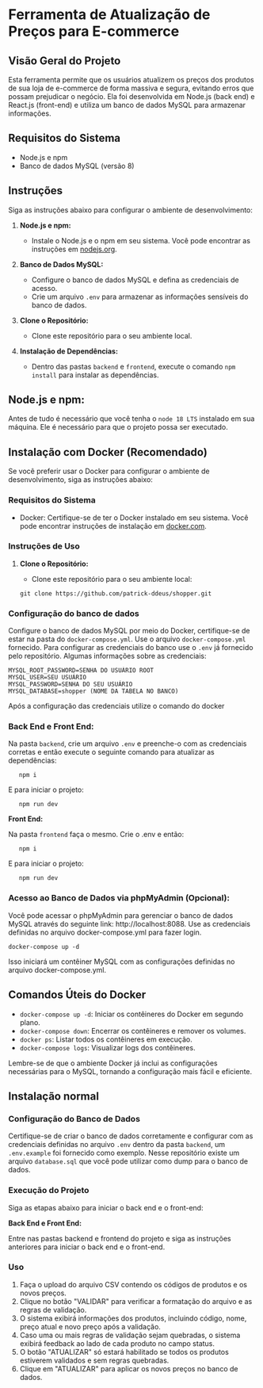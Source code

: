 # Ferramenta de Atualização de Preços para E-commerce

## Visão Geral do Projeto

Esta ferramenta permite que os usuários atualizem os preços dos produtos de sua loja de e-commerce de forma massiva e segura, evitando erros que possam prejudicar o negócio. Ela foi desenvolvida em Node.js (back end) e React.js (front-end) e utiliza um banco de dados MySQL para armazenar informações.

## Requisitos do Sistema

- Node.js e npm
- Banco de dados MySQL (versão 8)

## Instruções

Siga as instruções abaixo para configurar o ambiente de desenvolvimento:

1. **Node.js e npm:**

   - Instale o Node.js e o npm em seu sistema. Você pode encontrar as instruções em [nodejs.org](https://nodejs.org/).

2. **Banco de Dados MySQL:**

   - Configure o banco de dados MySQL e defina as credenciais de acesso.
   - Crie um arquivo `.env` para armazenar as informações sensíveis do banco de dados.

3. **Clone o Repositório:**

   - Clone este repositório para o seu ambiente local.

4. **Instalação de Dependências:**
   - Dentro das pastas `backend` e `frontend`, execute o comando `npm install` para instalar as dependências.

## Node.js e npm:

Antes de tudo é necessário que você tenha o `node 18 LTS` instalado em sua máquina. Ele é necessário para que o projeto possa ser executado.

## Instalação com Docker (Recomendado)

Se você preferir usar o Docker para configurar o ambiente de desenvolvimento, siga as instruções abaixo:

### Requisitos do Sistema

- Docker: Certifique-se de ter o Docker instalado em seu sistema. Você pode encontrar instruções de instalação em [docker.com](https://www.docker.com/get-started).

### Instruções de Uso

1. **Clone o Repositório:**

   - Clone este repositório para o seu ambiente local:

   ```shell
   git clone https://github.com/patrick-ddeus/shopper.git
   ```

### Configuração do banco de dados

Configure o banco de dados MySQL por meio do Docker, certifique-se de estar na pasta do `docker-compose.yml`. Use o arquivo `docker-compose.yml` fornecido. Para configurar as credenciais do banco use o `.env` já fornecido pelo repositório. Algumas informações sobre as credenciais:

```
MYSQL_ROOT_PASSWORD=SENHA DO USUÁRIO ROOT
MYSQL_USER=SEU USUÁRIO
MYSQL_PASSWORD=SENHA DO SEU USUÁRIO
MYSQL_DATABASE=shopper (NOME DA TABELA NO BANCO)
```

Após a configuração das credenciais utilize o comando do docker

### Back End e Front End:

Na pasta `backend`, crie um arquivo `.env` e preenche-o com as credenciais corretas e então execute o seguinte comando para atualizar as dependências:

```shell
   npm i
```

E para iniciar o projeto:

```shell
   npm run dev
```

**Front End:**

Na pasta `frontend` faça o mesmo. Crie o .env e então:

```shell
   npm i
```

E para iniciar o projeto:

```shell
   npm run dev
```

### Acesso ao Banco de Dados via phpMyAdmin (Opcional):

Você pode acessar o phpMyAdmin para gerenciar o banco de dados MySQL através do seguinte link: http://localhost:8088.
Use as credenciais definidas no arquivo docker-compose.yml para fazer login.

```shell
docker-compose up -d
```

Isso iniciará um contêiner MySQL com as configurações definidas no arquivo docker-compose.yml.

## Comandos Úteis do Docker

- `docker-compose up -d`: Iniciar os contêineres do Docker em segundo plano.
- `docker-compose down`: Encerrar os contêineres e remover os volumes.
- `docker ps`: Listar todos os contêineres em execução.
- `docker-compose logs`: Visualizar logs dos contêineres.

Lembre-se de que o ambiente Docker já inclui as configurações necessárias para o MySQL, tornando a configuração mais fácil e eficiente.

## Instalação normal

### Configuração do Banco de Dados

Certifique-se de criar o banco de dados corretamente e configurar com as credenciais definidas no arquivo `.env` dentro da pasta `backend`, um `.env.example` foi fornecido como exemplo. Nesse repositório existe um arquivo `database.sql` que você pode utilizar como dump para o banco de dados.

### Execução do Projeto

Siga as etapas abaixo para iniciar o back end e o front-end:

**Back End e Front End:**

Entre nas pastas backend e frontend do projeto e siga as instruções anteriores para iniciar o back end e o front-end.

### Uso

1. Faça o upload do arquivo CSV contendo os códigos de produtos e os novos preços.
2. Clique no botão "VALIDAR" para verificar a formatação do arquivo e as regras de validação.
3. O sistema exibirá informações dos produtos, incluindo código, nome, preço atual e novo preço após a validação.
4. Caso uma ou mais regras de validação sejam quebradas, o sistema exibirá feedback ao lado de cada produto no campo status.
5. O botão "ATUALIZAR" só estará habilitado se todos os produtos estiverem validados e sem regras quebradas.
6. Clique em "ATUALIZAR" para aplicar os novos preços no banco de dados.
